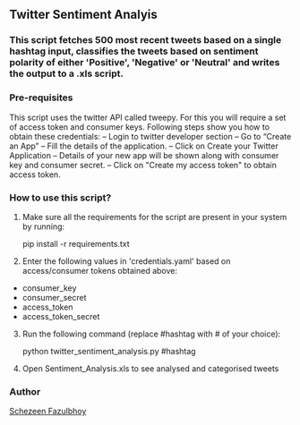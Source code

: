 ## Twitter Sentiment Analyis

### This script fetches 500 most recent tweets based on a single hashtag input, classifies the tweets based on sentiment polarity of either 'Positive', 'Negative' or 'Neutral' and writes the output to a .xls script.

### Pre-requisites

This script uses the twitter API called tweepy. For this you will require a set of access token and consumer keys. Following steps show you how to obtain these credentials:
– Login to twitter developer section
– Go to “Create an App”
– Fill the details of the application.
– Click on Create your Twitter Application
– Details of your new app will be shown along with consumer key and consumer secret.
– Click on "Create my access token" to obtain access token.

### How to use this script?

1. Make sure all the requirements for the script are present in your system by running:

    pip install -r requirements.txt
    
2. Enter the following values in 'credentials.yaml' based on access/consumer tokens obtained above:
- consumer_key
- consumer_secret
- access_token
- access_token_secret

3. Run the following command (replace #hashtag with # of your choice):

    python twitter_sentiment_analysis.py #hashtag

3. Open Sentiment_Analysis.xls to see analysed and categorised tweets

### Author

[Schezeen Fazulbhoy](https://github.com/schezfaz)